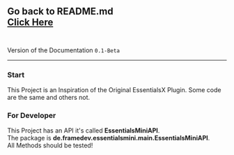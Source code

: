 Go back to README.md <br>
[Click Here](../README.md)
<br><br>
---

Version of the Documentation ```0.1-Beta```

---

### Start
This Project is an Inspiration of the Original EssentialsX Plugin. Some code are the same and others not.

### For Developer
This Project has an API it's called **EssentialsMiniAPI**.<br>
The package is **de.framedev.essentialsmini.main.EssentialsMiniAPI**.<br>
All Methods should be tested!